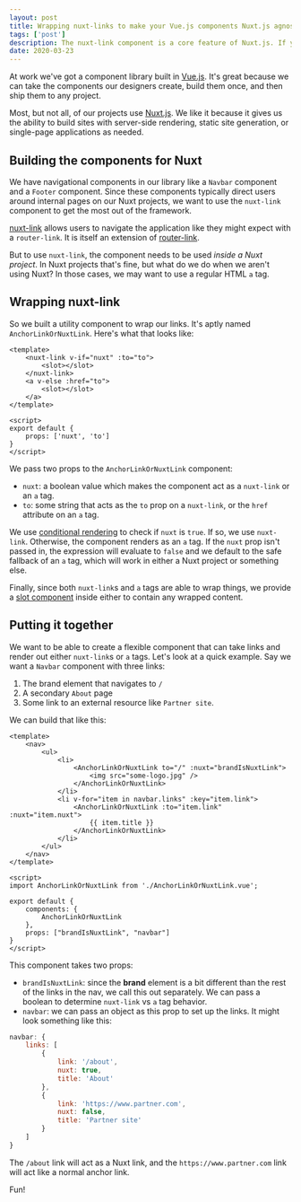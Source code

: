 ```yaml
---
layout: post
title: Wrapping nuxt-links to make your Vue.js components Nuxt.js agnostic.
tags: ['post']
description: The nuxt-link component is a core feature of Nuxt.js. If you're building a general Vue.js library that might be used either in or outside of Nuxt, you can be flexible by building a wrapper component around it.
date: 2020-03-23
---
```


At work we've got a component library built in [Vue.js](https://vuejs.org/). It's great because we can take the components our designers create, build them once, and then ship them to any project.

Most, but not all, of our projects use [Nuxt.js](https://nuxtjs.org/). We like it because it gives us the ability to build sites with server-side rendering, static site generation, or single-page applications as needed.

## Building the components for Nuxt 

We have navigational components in our library like a `Navbar` component and a `Footer` component. Since these components typically direct users around internal pages on our Nuxt projects, we want to use the `nuxt-link` component to get the most out of the framework. 

[nuxt-link](https://nuxtjs.org/api/components-nuxt-link/) allows users to navigate the application like they might expect with a `router-link`. It is itself an extension of [router-link](https://router.vuejs.org/api/#router-link). 

But to use `nuxt-link`, the component needs to be used *inside a Nuxt project*. In Nuxt projects that's fine, but what do we do when we aren't using Nuxt? In those cases, we may want to use a regular HTML `a` tag. 

## Wrapping nuxt-link

So we built a utility component to wrap our links. It's aptly named `AnchorLinkOrNuxtLink`. Here's what that looks like: 

```vue
<template>
    <nuxt-link v-if="nuxt" :to="to">
        <slot></slot>
    </nuxt-link>
    <a v-else :href="to">
        <slot></slot>
    </a>
</template>

<script>
export default {
    props: ['nuxt', 'to']
}
</script>
```

We pass two props to the `AnchorLinkOrNuxtLink` component: 

* `nuxt`: a boolean value which makes the component act as a `nuxt-link` or an `a` tag. 
* `to`: some string that acts as the `to` prop on a `nuxt-link`, or the `href` attribute on an `a` tag. 

We use [conditional rendering](https://vuejs.org/v2/guide/conditional.html) to check if `nuxt` is `true`. If so, we use `nuxt-link`. Otherwise, the component renders as an `a` tag. If the `nuxt` prop isn't passed in, the expression will evaluate to `false` and we default to the safe fallback of an `a` tag, which will work in either a Nuxt project or something else. 

Finally, since both `nuxt-link`s and `a` tags are able to wrap things, we provide a [slot component](https://vuejs.org/v2/guide/components.html#Content-Distribution-with-Slots) inside either to contain any wrapped content. 

## Putting it together 

We want to be able to create a flexible component that can take links and render out either `nuxt-link`s or `a` tags. Let's look at a quick example. Say we want a `Navbar` component with three links: 

1. The brand element that navigates to `/`
2. A secondary `About` page 
3. Some link to an external resource like `Partner site`. 

We can build that like this: 

```vue
<template>
    <nav>
        <ul>
            <li>    
                <AnchorLinkOrNuxtLink to="/" :nuxt="brandIsNuxtLink">
                    <img src="some-logo.jpg" />
                </AnchorLinkOrNuxtLink>
            </li>
            <li v-for="item in navbar.links" :key="item.link">
                <AnchorLinkOrNuxtLink :to="item.link" :nuxt="item.nuxt">
                    {{ item.title }}
                </AnchorLinkOrNuxtLink>
            </li>
        </ul>
    </nav>
</template>

<script>
import AnchorLinkOrNuxtLink from './AnchorLinkOrNuxtLink.vue';

export default {
    components: {
        AnchorLinkOrNuxtLink
    },
    props: ["brandIsNuxtLink", "navbar"]
}
</script>
```

This component takes two props: 

* `brandIsNuxtLink`: since the **brand** element is a bit different than the rest of the links in the nav, we call this out separately. We can pass a boolean to determine `nuxt-link` vs `a` tag behavior. 
* `navbar`: we can pass an object as this prop to set up the links. It might look something like this: 

```js
navbar: {
    links: [
        {
            link: '/about',
            nuxt: true,
            title: 'About'
        },
        {
            link: 'https://www.partner.com',
            nuxt: false,
            title: 'Partner site'
        }
    ]
}
```

The `/about` link will act as a Nuxt link, and the `https://www.partner.com` link will act like a normal anchor link. 

Fun!